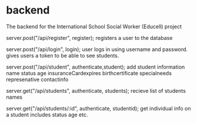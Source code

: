 # backend
The backend for the International School Social Worker (Educell) project 


server.post("/api/register", register);
registers a user to the database

server.post("/api/login", login);
user logs in using username and password.
gives users a token to be able to see students.

server.post("/api/student", authenticate,student);
add student information
name
status
age
insuranceCardexpires
birthcertificate
specialneeds
represenative
contactinfo

server.get("/api/students", authenticate, students);
recieve list of students names

server.get("/api/students/:id", authenticate, studentid);
get individual info on a student includes status age etc.
